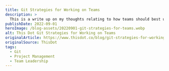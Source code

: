 ```yaml
---
title: Git Strategies for Working on Teams
description: >
  This is a write up on my thoughts relating to how teams should best utilize git for their needs to have an effective collaborative work environment.
publishDate: 2022-09-01
heroImage: /blog-assets/20220901-git-strategies-for-teams.webp
alt: This Dot Git Strategies for Working on Teams
originalArticle: https://www.thisdot.co/blog/git-strategies-for-working-on-teams
originalSource: ThisDot
tags:
  - Git
  - Project Management
  - Team Leadership
---
```


